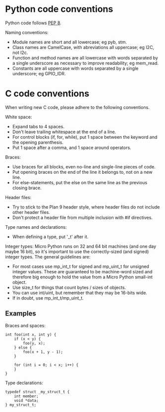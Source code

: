Python code conventions
=======================

Python code follows [PEP 8](http://legacy.python.org/dev/peps/pep-0008/).

Naming conventions:
- Module names are short and all lowercase; eg pyb, stm.
- Class names are CamelCase, with abreviations all uppercase; eg I2C, not
  I2c.
- Function and method names are all lowercase with words separated by
  a single underscore as necessary to improve readability; eg mem_read.
- Constants are all uppercase with words separated by a single underscore;
  eg GPIO_IDR.

C code conventions
==================

When writing new C code, please adhere to the following conventions.

White space:
- Expand tabs to 4 spaces.
- Don't leave trailing whitespace at the end of a line.
- For control blocks (if, for, while), put 1 space between the
  keyword and the opening parenthesis.
- Put 1 space after a comma, and 1 space around operators.

Braces: 
- Use braces for all blocks, even no-line and single-line pieces of
  code.
- Put opening braces on the end of the line it belongs to, not on
  a new line.
- For else-statements, put the else on the same line as the previous
  closing brace.

Header files:
- Try to stick to the Plan 9 header style, where header files do not
  include other header files.
- Don't protect a header file from multiple inclusion with #if directives.

Type names and declarations:
- When defining a type, put '_t' after it.

Integer types: Micro Python runs on 32 and 64 bit machines (and one day
maybe 16 bit), so it's important to use the correctly-sized (and signed)
integer types.  The general guidelines are:
- For most cases use mp_int_t for signed and mp_uint_t for unsigned
  integer values.  These are guaranteed to be machine-word sized and
  therefore big enough to hold the value from a Micro Python small-int
  object.
- Use size_t for things that count bytes / sizes of objects.
- You can use int/uint, but remember that they may be 16-bits wide.
- If in doubt, use mp_int_t/mp_uint_t.

Examples
--------

Braces and spaces:

    int foo(int x, int y) {
        if (x < y) {
            foo(y, x);
        } else {
            foo(x + 1, y - 1);
        }

        for (int i = 0; i < x; i++) {
        }
    }

Type declarations:

    typedef struct _my_struct_t {
        int member;
        void *data;
    } my_struct_t;
